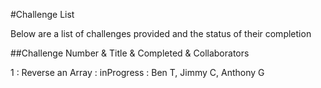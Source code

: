 #Challenge List

Below are a list of challenges provided and the status of their completion

##Challenge Number & Title & Completed & Collaborators 

1 : Reverse an Array : inProgress : Ben T, Jimmy C, Anthony G
